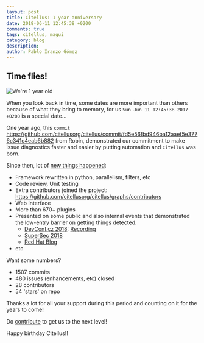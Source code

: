 ```yaml
---
layout: post
title: Citellus: 1 year anniversary
date: 2018-06-11 12:45:38 +0200
comments: true
tags: citellus, magui
category: blog
description:
author: Pablo Iranzo Gómez
---
```

## Time flies!

![We're 1 year old]({attach}images/1year.jpg)

When you look back in time, some dates are more important than others because of what they bring to memory, for us `Sun Jun 11 12:45:38 2017 +0200` is a special date...

One year ago, this `commit` <https://github.com/citellusorg/citellus/commit/fd5e56fbd946ba12aaef5e3776c341c4eab6b882> from Robin, demonstrated our commitment to make issue diagnostics faster and easier by putting automation and `Citellus` was born.

Since then, lot of [new things happened]({tag}whatsnew):

- Framework rewritten in python, parallelism, filters, etc
- Code review, Unit testing
- Extra contributors joined the project: <https://github.com/citellusorg/citellus/graphs/contributors>
- Web Interface
- More than 670+ plugins
- Presented on some public and also internal events that demonstrated the low-entry barrier on getting things detected.
    - [DevConf.cz 2018](https://devconfcz2018.sched.com/event/DJXG/detect-pitfalls-of-osp-deployments-with-citellus): [Recording](https://www.youtube.com/watch?v=SDzzqrUdn5A&t=1257s&index=1&list=LLyqRUm2tl7NOBlSL4Gz0e_Q)
    - [SuperSec 2018](https://supersec.es/programa/)
    - [Red Hat Blog](https://www.redhat.com/en/blog/citellus-system-configuration-validation-tool?scid=701f2000000tnTlAAI)
- etc

Want some numbers?

- 1507 commits
- 480 issues (enhancements, etc) closed
- 28 contributors
- 54 'stars' on repo

Thanks a lot for all your support during this period and counting on it for the years to come!

Do [contribute]({filename}/pages/CONTRIBUTING.md) to get us to the next level!

Happy birthday Citellus!!
